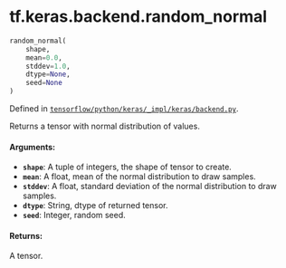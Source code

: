 <div itemscope itemtype="http://developers.google.com/ReferenceObject">
<meta itemprop="name" content="tf.keras.backend.random_normal" />
</div>

# tf.keras.backend.random_normal

``` python
random_normal(
    shape,
    mean=0.0,
    stddev=1.0,
    dtype=None,
    seed=None
)
```



Defined in [`tensorflow/python/keras/_impl/keras/backend.py`](https://www.tensorflow.org/code/tensorflow/python/keras/_impl/keras/backend.py).

Returns a tensor with normal distribution of values.

#### Arguments:

* <b>`shape`</b>: A tuple of integers, the shape of tensor to create.
* <b>`mean`</b>: A float, mean of the normal distribution to draw samples.
* <b>`stddev`</b>: A float, standard deviation of the normal distribution
        to draw samples.
* <b>`dtype`</b>: String, dtype of returned tensor.
* <b>`seed`</b>: Integer, random seed.


#### Returns:

A tensor.